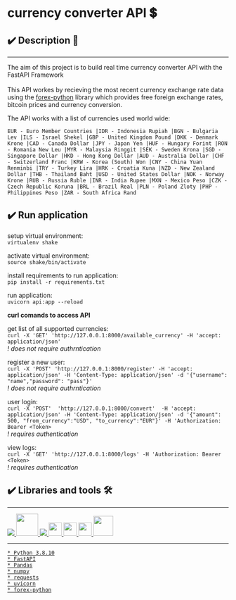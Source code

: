 # **currency converter API 💲**

## ✔️ **Description** 📑
___
The aim of this project is to build real time currency converter API with the FastAPI Framework
<br><br>
This API workes by recieving the most recent currency exchange rate data using the [forex-python](https://forex-python.readthedocs.io/en/latest/index.html) library which provides free foreign exchange rates, bitcoin prices and currency conversion.

The API works with a list of currencies used world wide:

    EUR - Euro Member Countries |IDR - Indonesia Rupiah |BGN - Bulgaria Lev |ILS - Israel Shekel |GBP - United Kingdom Pound |DKK - Denmark Krone |CAD - Canada Dollar |JPY - Japan Yen |HUF - Hungary Forint |RON - Romania New Leu |MYR - Malaysia Ringgit |SEK - Sweden Krona |SGD - Singapore Dollar |HKD - Hong Kong Dollar |AUD - Australia Dollar |CHF - Switzerland Franc |KRW - Korea (South) Won |CNY - China Yuan Renminbi |TRY - Turkey Lira |HRK - Croatia Kuna |NZD - New Zealand Dollar |THB - Thailand Baht |USD - United States Dollar |NOK - Norway Krone |RUB - Russia Ruble |INR - India Rupee |MXN - Mexico Peso |CZK - Czech Republic Koruna |BRL - Brazil Real |PLN - Poland Zloty |PHP - Philippines Peso |ZAR - South Africa Rand


## **✔️ Run application**
setup virtual environment: <br>
`virtualenv shake`

activate virtual environment: <br>
`source shake/bin/activate`

install requirements to run application: <br>
`pip install -r requirements.txt`

run application: <br>
`uvicorn api:app --reload`

**curl comands to access API**

get list of all supported currencies: <br>
`curl -X 'GET' 'http://127.0.0.1:8000/available_currency' -H 'accept: application/json'` <br>
*! does not require authrntication*


register a new user: <br>
`curl -X 'POST' 'http://127.0.0.1:8000/register' -H 'accept: application/json' -H 'Content-Type: application/json' -d '{"username": "name","password": "pass"}'` <br>
*! does not require authrntication*


user login: <br>
`curl -X 'POST'  'http://127.0.0.1:8000/convert'  -H 'accept: application/json' -H 'Content-Type: application/json' -d '{"amount": 500, "from_currency":"USD", "to_currency":"EUR"}' -H 'Authorization: Bearer <Token>`<br>
*! requires authentication*

view logs: <br>
`curl -X 'GET' 'http://127.0.0.1:8000/logs' -H 'Authorization: Bearer <Token>` <br>
*! requires authentication*


<!--  -->

## **✔️ Libraries and tools 🛠️**
___
<a href="https://www.python.org" target="_blank"> <img src="https://img.icons8.com/color/48/000000/python.png"/> </a>
<a href="https://git-scm.com/" target="_blank"> <img src="https://img.icons8.com/color/48/000000/git.png" height="50"> </a>
<a href="https://code.visualstudio.com/" target="_blank"> <img src="https://img.icons8.com/color/48/000000/visual-studio-code-2019.png"/>
<img height="30" src="https://upload.wikimedia.org/wikipedia/commons/thumb/0/05/Scikit_learn_logo_small.svg/1280px-Scikit_learn_logo_small.svg.png">
<img height="30" src="https://raw.githubusercontent.com/numpy/numpy/7e7f4adab814b223f7f917369a72757cd28b10cb/branding/icons/numpylogo.svg">
<img height="30" src="https://geekflare.com/wp-content/uploads/2019/07/fast-api-logo.png">
<img height="45" src="https://raw.githubusercontent.com/tomchristie/uvicorn/master/docs/uvicorn.png"/>
<!--  -->

___
    * Python 3.8.10
    * FastAPI
    * Pandas
    * numpy
    * requests
    * uvicorn
    * forex-python

<!--  -->


